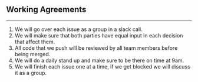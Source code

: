 ## Working Agreements
-----
1. We will go over each issue as a group in a slack call.
2. We will make sure that both parties have equal input in each decision that affect them.
3. All code that we push will be reviewed by all team members before being merged.
4. We will do a daily stand up and make sure to be there on time at 9am.
5. We will finish each issue one at a time, if we get blocked we will discuss it as a group.